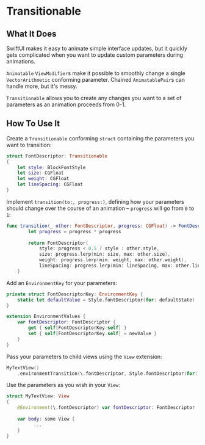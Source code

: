 # Transitionable

## What It Does

SwiftUI makes it easy to animate simple interface updates, but it quickly gets complicated when you want to update custom parameters during animations.

`Animatable` `ViewModifier`s make it possible to smoothly change     a single `VectorArithmetic` conforming parameter. Chained `AnimatablePair`s can handle more, but it's messy.

`Transitionable` allows you to create any changes you want to a set of parameters as an animation proceeds from 0-1.

## How To Use It

Create a `Transitionable` conforming `struct` containing the parameters you want to transition:

```swift
struct FontDescriptor: Transitionable
{
    let style: BlockFontStyle
    let size: CGFloat
    let weight: CGFloat
    let lineSpacing: CGFloat
}
```

Implement `transition(to:, progress:)`, defining how your parameters should change over the course of an animation – `progress` will go from `0` to `1`:

```swift
func transition(_ other: FontDescriptor, progress: CGFloat) -> FontDescriptor {
        let progress = progress * progress
        
        return FontDescriptor(
            style: progress < 0.5 ? style : other.style,
            size: progress.lerp(min: size, max: other.size),
            weight: progress.lerp(min: weight, max: other.weight),
            lineSpacing: progress.lerp(min: lineSpacing, max: other.lineSpacing))
    }
```

Add an `EnvironmentKey` for your parameters:

```swift
private struct FontDescriptorKey: EnvironmentKey {
    static let defaultValue = Style.fontDescriptor(for: defaultState)
}

extension EnvironmentValues {
    var fontDescriptor: FontDescriptor {
        get { self[FontDescriptorKey.self] }
        set { self[FontDescriptorKey.self] = newValue }
    }
}
```

Pass your parameters to child views using the `View` extension:

```swift
MyTextView()
    .environmentTransition(\.fontDescriptor, Style.fontDescriptor(for: someState))
```

Use the parameters as you wish in your `View`:

```swift
struct MyTextView: View
{
    @Environment(\.fontDescriptor) var fontDescriptor: FontDescriptor
    
    var body: some View {
          ...
    }
}
```
